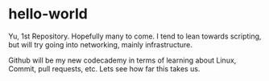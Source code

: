 # hello-world

Yu, 1st Repository. Hopefully many to come.
I tend to lean towards scripting, but will try going into networking, mainly infrastructure.

Github will be my new codecademy in terms of learning about Linux, Commit, pull requests, etc.
Lets see how far this takes us.
